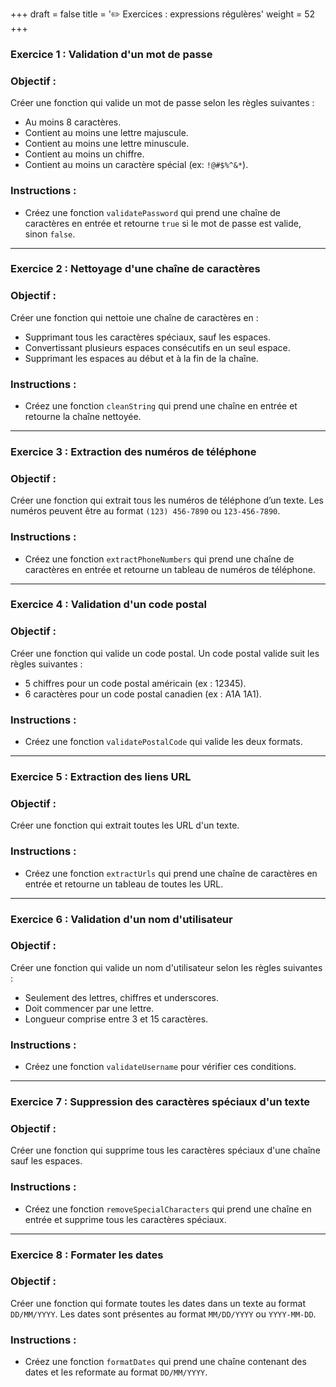 +++
draft = false
title = '✏️ Exercices : expressions régulères'
weight = 52
+++


### Exercice 1 : Validation d'un mot de passe

### Objectif :

Créer une fonction qui valide un mot de passe selon les règles suivantes :

- Au moins 8 caractères.
- Contient au moins une lettre majuscule.
- Contient au moins une lettre minuscule.
- Contient au moins un chiffre.
- Contient au moins un caractère spécial (ex: `!@#$%^&*`).

### Instructions :

- Créez une fonction `validatePassword` qui prend une chaîne de caractères en entrée et retourne `true` si le mot de passe est valide, sinon `false`.

---

### Exercice 2 : Nettoyage d'une chaîne de caractères

### Objectif :

Créer une fonction qui nettoie une chaîne de caractères en :

- Supprimant tous les caractères spéciaux, sauf les espaces.
- Convertissant plusieurs espaces consécutifs en un seul espace.
- Supprimant les espaces au début et à la fin de la chaîne.

### Instructions :

- Créez une fonction `cleanString` qui prend une chaîne en entrée et retourne la chaîne nettoyée.

---

### Exercice 3 : Extraction des numéros de téléphone

### Objectif :

Créer une fonction qui extrait tous les numéros de téléphone d’un texte. Les numéros peuvent être au format `(123) 456-7890` ou `123-456-7890`.

### Instructions :

- Créez une fonction `extractPhoneNumbers` qui prend une chaîne de caractères en entrée et retourne un tableau de numéros de téléphone.

---

### Exercice 4 : Validation d'un code postal

### Objectif :

Créer une fonction qui valide un code postal. Un code postal valide suit les règles suivantes :

- 5 chiffres pour un code postal américain (ex : 12345).
- 6 caractères pour un code postal canadien (ex : A1A 1A1).

### Instructions :

- Créez une fonction `validatePostalCode` qui valide les deux formats.

---

### Exercice 5 : Extraction des liens URL

### Objectif :

Créer une fonction qui extrait toutes les URL d'un texte.

### Instructions :

- Créez une fonction `extractUrls` qui prend une chaîne de caractères en entrée et retourne un tableau de toutes les URL.

---

### Exercice 6 : Validation d'un nom d'utilisateur

### Objectif :

Créer une fonction qui valide un nom d'utilisateur selon les règles suivantes :

- Seulement des lettres, chiffres et underscores.
- Doit commencer par une lettre.
- Longueur comprise entre 3 et 15 caractères.

### Instructions :

- Créez une fonction `validateUsername` pour vérifier ces conditions.

---

### Exercice 7 : Suppression des caractères spéciaux d'un texte

### Objectif :

Créer une fonction qui supprime tous les caractères spéciaux d'une chaîne sauf les espaces.

### Instructions :

- Créez une fonction `removeSpecialCharacters` qui prend une chaîne en entrée et supprime tous les caractères spéciaux.

---

### Exercice 8 : Formater les dates

### Objectif :

Créer une fonction qui formate toutes les dates dans un texte au format `DD/MM/YYYY`. Les dates sont présentes au format `MM/DD/YYYY` ou `YYYY-MM-DD`.

### Instructions :

- Créez une fonction `formatDates` qui prend une chaîne contenant des dates et les reformate au format `DD/MM/YYYY`.

